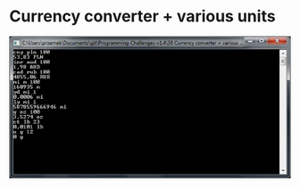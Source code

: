 # Currency converter + various units

![alt text](https://github.com/proman3419/Programming-Challenges-v1.4/blob/master/Screenshots/36_1.PNG)

